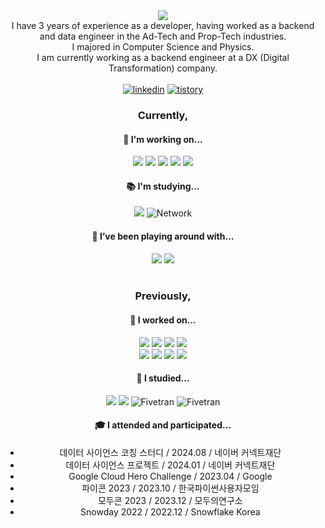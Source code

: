 <div align="center">
  <img src="https://capsule-render.vercel.app/api?type=waving&text=🖐️%20안녕하세요,%20I'm%20Hyemin.&fontSize=40&fontColor=FFFFF0&color=gradient&customColorList=15&height=250" />


<div>I have 3 years of experience as a developer, having worked as a backend and data engineer in the Ad-Tech and Prop-Tech industries. <br>
  I majored in Computer Science and Physics. <br>
  I am currently working as a backend engineer at a DX (Digital Transformation) company. </div>
<br>
<a href='https://www.linkedin.com/in/hyemin5' target="_blank"><img alt='linkedin' src='https://img.shields.io/badge/linkedin-100000?style=for-the-badge&logo=linkedin&logoColor=white&labelColor=0A66C2&color=0A66C2'/></a>
<a href='https://hyemingcode.tistory.com/' target="_blank"><img alt='tistory' src='https://img.shields.io/badge/Tech_blog-100000?style=for-the-badge&logo=tistory&logoColor=white&labelColor=EA1BB9&color=EA1BB9'/></a>

<br>
<h3> Currently, </h3>

<h4> 💼 I'm working on... </h4>
<img src="https://img.shields.io/badge/FastAPI-009688.svg?style=for-the-badge&logo=FastAPI&logoColor=white">
<img src="https://img.shields.io/badge/Amazon%20Web%20Services-232F3E.svg?style=for-the-badge&logo=Amazon-Web-Services&logoColor=white">
<img src="https://img.shields.io/badge/Docker-2496ED.svg?style=for-the-badge&logo=Docker&logoColor=white">
<img src="https://img.shields.io/badge/Stripe-008CDD.svg?style=for-the-badge&logo=Stripe&logoColor=white">
<img src="https://img.shields.io/badge/GitLab-FC6D26.svg?style=for-the-badge&logo=GitLab&logoColor=white">
<h4> 📚 I'm studying... </h4>
<img src="https://img.shields.io/badge/java-%23ED8B00.svg?style=for-the-badge&logo=openjdk&logoColor=white">
<img alt='Network' src='https://img.shields.io/badge/Network-100000?style=for-the-badge&logo=Network&logoColor=white&labelColor=black&color=black'/></a>
<h4> 🎉 I’ve been playing around with... </h4>
<img src="https://img.shields.io/badge/Flutter-02569B?style=for-the-badge&logo=flutter&logoColor=white">
<img src="https://img.shields.io/badge/Spring%20Boot-6DB33F.svg?style=for-the-badge&logo=Spring-Boot&logoColor=white">
<br>
<br>
<h3> Previously, </h3>

<h4> 🔭 I worked on... </h4>
<img src="https://img.shields.io/badge/Google%20BigQuery-669DF6.svg?style=for-the-badge&logo=Google-BigQuery&logoColor=white">
<img src="https://img.shields.io/badge/Apache%20Airflow-017CEE.svg?style=for-the-badge&logo=Apache-Airflow&logoColor=white">
<img src="https://img.shields.io/badge/Google%20Cloud-4285F4.svg?style=for-the-badge&logo=Google-Cloud&logoColor=white">
<img src="https://img.shields.io/badge/FastAPI-009688.svg?style=for-the-badge&logo=FastAPI&logoColor=white"><br>
<img src="https://img.shields.io/badge/dbt-FF694B.svg?style=for-the-badge&logo=dbt&logoColor=white">
<img src="https://img.shields.io/badge/Flask-000000.svg?style=for-the-badge&logo=Flask&logoColor=white">
<img src="https://img.shields.io/badge/GraphQL-E10098.svg?style=for-the-badge&logo=GraphQL&logoColor=white">
<img src="https://img.shields.io/badge/pandas-150458.svg?style=for-the-badge&logo=pandas&logoColor=white">
<h4> 📖 I studied... </h4>
<img src="https://img.shields.io/badge/Snowflake-29B5E8.svg?style=for-the-badge&logo=Snowflake&logoColor=white">
<img src="https://img.shields.io/badge/Streamlit-FF4B4B.svg?style=for-the-badge&logo=Streamlit&logoColor=white">
<img alt='Fivetran' src='https://img.shields.io/badge/Database_Concurrency-100000?style=for-the-badge&logo=Fivetran&logoColor=white&labelColor=black&color=6B3FD3'/>
<img alt='Fivetran' src='https://img.shields.io/badge/Data_Analysis-100000?style=for-the-badge&logo=Fivetran&logoColor=white&labelColor=black&color=C6EE8D'/>
<h4> 🎓 I attended and participated... </h4>
<ul>
  <li>데이터 사이언스 코칭 스터디 / 2024.08 / 네이버 커넥트재단</li>
  <li>데이터 사이언스 프로젝트 / 2024.01 / 네이버 커넥트재단</li>
  <li>Google Cloud Hero Challenge / 2023.04 / Google</li>
  <li>파이콘 2023 / 2023.10 / 한국파이썬사용자모임</li>
  <li>모두콘 2023 / 2023.12 / 모두의연구소</li>
  <li>Snowday 2022 / 2022.12 / Snowflake Korea</li>
</ul>
</div>
